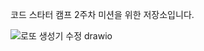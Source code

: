 코드 스타터 캠프 2주차 미션을 위한 저장소입니다.

![로또 생성기 수정 drawio](https://user-images.githubusercontent.com/94177308/148641721-62a38ed8-6368-4860-80af-c5b251213b60.png)
